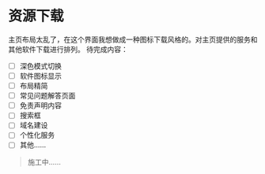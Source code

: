 # 资源下载
 
 主页布局太乱了，在这个界面我想做成一种图标下载风格的。对主页提供的服务和其他软件下载进行排列。
 待完成内容：
- [ ] 深色模式切换
- [ ] 软件图标显示
- [ ] 布局精简
- [ ] 常见问题解答页面
- [ ] 免责声明内容
- [ ] 搜索框
- [ ] 域名建设
- [ ] 个性化服务
- [ ] 其他……
 
 > 施工中……
